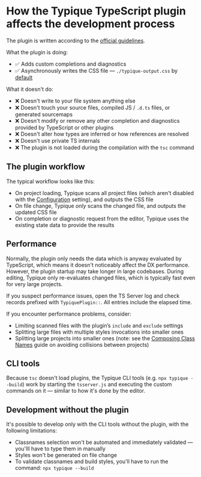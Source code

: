 # How the Typique TypeScript plugin affects the development process

The plugin is written according to the [official guidelines](https://github.com/microsoft/TypeScript/wiki/Writing-a-Language-Service-Plugin).

What the plugin is doing:

- ✅ Adds custom completions and diagnostics
- ✅ Asynchronously writes the CSS file — `./typique-output.css` by [default](./Configuration.md)

What it doesn't do:

- ❌ Doesn't write to your file system anything else
- ❌ Doesn't touch your source files, compiled JS / `.d.ts` files, or generated sourcemaps
- ❌ Doesn't modify or remove any other completion and diagnostics provided by TypeScript or other plugins
- ❌ Doesn't alter how types are inferred or how references are resolved
- ❌ Doesn't use private TS internals
- ❌ The plugin is not loaded during the compilation with the `tsc` command

## The plugin workflow

The typical workflow looks like this:

- On project loading, Typique scans all project files (which aren't disabled with the [Configuration](./Configuration.md) setting), and outputs the CSS file
- On file change, Typique *only* scans the changed file, and outputs the updated CSS file
- On completion or diagnostic request from the editor, Typique uses the existing state data to provide the results

## Performance

Normally, the plugin only needs the data which is anyway evaluated by TypeScript, which means it doesn't noticeably affect the DX performance. However, the plugin startup may take longer in large codebases. During editing, Typique only re-evaluates changed files, which is typically fast even for very large projects.

If you suspect performance issues, open the TS Server log and check records prefixed with `TypiquePlugin::`. All entries include the elapsed time.

If you encounter performance problems, consider:

- Limiting scanned files with the plugin’s `include` and `exclude` settings
- Splitting large files with multiple styles invocations into smaller ones
- Splitting large projects into smaller ones (note: see the [Composing Class Names](./docs/ComposingClassNames.md) guide on avoiding collisions between projects)

## CLI tools

Because `tsc` doesn't load plugins, the Typique CLI tools (e.g. `npx typique --build`) work by starting the `tsserver.js` and executing the custom commands on it — similar to how it's done by the editor.

## Development without the plugin

It's possible to develop only with the CLI tools without the plugin, with the following limitations:

- Classnames selection won't be automated and immediately validated — you'lll have to type them in manually
- Styles won't be generated on file change
- To validate classnames and build styles, you'll have to run the command: `npx typique --build`
